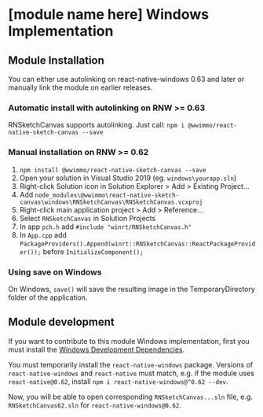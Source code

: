 # [module name here] Windows Implementation

## Module Installation
You can either use autolinking on react-native-windows 0.63 and later or manually link the module on earlier releases.

### Automatic install with autolinking on RNW >= 0.63
RNSketchCanvas supports autolinking. Just call: `npm i @wwimmo/react-native-sketch-canvas --save`

### Manual installation on RNW >= 0.62
1. `npm install @wwimmo/react-native-sketch-canvas --save`
2. Open your solution in Visual Studio 2019 (eg. `windows\yourapp.sln`)
3. Right-click Solution icon in Solution Explorer > Add > Existing Project...
4. Add `node_modules\@wwimmo\react-native-sketch-canvas\windows\RNSketchCanvas\RNSketchCanvas.vcxproj`
5. Right-click main application project > Add > Reference...
6. Select `RNSketchCanvas` in Solution Projects
7. In app `pch.h` add `#include "winrt/RNSketchCanvas.h"`
8. In `App.cpp` add `PackageProviders().Append(winrt::RNSketchCanvas::ReactPackageProvider());` before `InitializeComponent();`

### Using save on Windows
On Windows, `save()` will save the resulting image in the TemporaryDirectory folder of the application.

## Module development

If you want to contribute to this module Windows implementation, first you must install the [Windows Development Dependencies](https://aka.ms/rnw-deps).

You must temporarily install the `react-native-windows` package. Versions of `react-native-windows` and `react-native` must match, e.g. if the module uses `react-native@0.62`, install `npm i react-native-windows@^0.62 --dev`.

Now, you will be able to open corresponding `RNSketchCanvas...sln` file, e.g. `RNSketchCanvas62.sln` for `react-native-windows@0.62`.